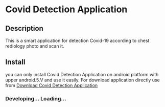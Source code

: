 # Covid Detection Application
## Description
This is a smart application for detection Covid-19 according to chest rediology photo and scan it.
## Install
you can only install Covid Detection Application on android platform with upper android.5.V and use it easily.
For download application directly use from [Download Covid Detection Application](url) 
### Developing... Loading...
